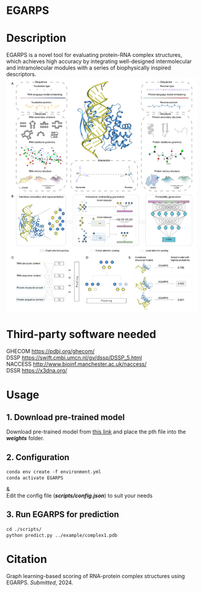 # EGARPS
# Description
EGARPS is a novel tool for evaluating protein-RNA complex structures, which achieves high accuracy by integrating well-designed intermolecular and intramolecular modules with a series of biophysically inspired descriptors.  
![image](img/F1.png)  

# Third-party software needed
GHECOM https://pdbj.org/ghecom/  
DSSP https://swift.cmbi.umcn.nl/gv/dssp/DSSP_5.html  
NACCESS http://www.bioinf.manchester.ac.uk/naccess/  
DSSR https://x3dna.org/  

# Usage
## 1. Download pre-trained model
Download pre-trained model from [this link](https://drive.google.com/file/d/1Fux72Ayp1g_k7yxytfA0ki_WSoxX51Aa/view?usp=drive_link) and place the pth file into the ***weights*** folder.  
## 2. Configuration
    conda env create -f environment.yml  
    conda activate EGARPS  
&  
Edit the config file (***scripts/config.json***) to suit your needs  
## 3. Run EGARPS for prediction
    cd ./scripts/
    python predict.py ../example/complex1.pdb

# Citation
Graph learning-based scoring of RNA-protein complex structures using EGARPS. *Submitted*, 2024.

